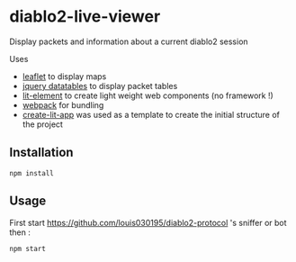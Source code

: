 # diablo2-live-viewer

Display packets and information about a current diablo2 session

Uses
* [leaflet](https://leafletjs.com/) to display maps
* [jquery datatables](https://datatables.net/) to display packet tables
* [lit-element](https://lit-element.polymer-project.org/) to create light weight web components (no framework !)
* [webpack](https://webpack.js.org/) for bundling
* [create-lit-app](https://github.com/thepassle/create-lit-app) was used as a template to create the initial structure of the project

## Installation

`npm install`

## Usage

First start https://github.com/louis030195/diablo2-protocol 's sniffer or bot then :

`npm start`
